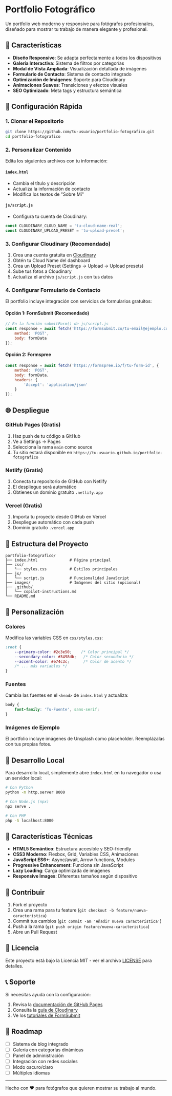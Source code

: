 # Portfolio Fotográfico

Un portfolio web moderno y responsive para fotógrafos profesionales, diseñado para mostrar tu trabajo de manera elegante y profesional.

## 🌟 Características

- **Diseño Responsive**: Se adapta perfectamente a todos los dispositivos
- **Galería Interactiva**: Sistema de filtros por categorías
- **Modal de Vista Ampliada**: Visualización detallada de imágenes
- **Formulario de Contacto**: Sistema de contacto integrado
- **Optimización de Imágenes**: Soporte para Cloudinary
- **Animaciones Suaves**: Transiciones y efectos visuales
- **SEO Optimizado**: Meta tags y estructura semántica

## 🚀 Configuración Rápida

### 1. Clonar el Repositorio
```bash
git clone https://github.com/tu-usuario/portfolio-fotografico.git
cd portfolio-fotografico
```

### 2. Personalizar Contenido
Edita los siguientes archivos con tu información:

#### `index.html`
- Cambia el título y descripción
- Actualiza la información de contacto
- Modifica los textos de "Sobre Mí"

#### `js/script.js`
- Configura tu cuenta de Cloudinary:
```javascript
const CLOUDINARY_CLOUD_NAME = 'tu-cloud-name-real';
const CLOUDINARY_UPLOAD_PRESET = 'tu-upload-preset';
```

### 3. Configurar Cloudinary (Recomendado)

1. Crea una cuenta gratuita en [Cloudinary](https://cloudinary.com/)
2. Obtén tu Cloud Name del dashboard
3. Crea un Upload Preset (Settings → Upload → Upload presets)
4. Sube tus fotos a Cloudinary
5. Actualiza el archivo `js/script.js` con tus datos

### 4. Configurar Formulario de Contacto

El portfolio incluye integración con servicios de formularios gratuitos:

#### Opción 1: FormSubmit (Recomendado)
```javascript
// En la función submitForm() de js/script.js
const response = await fetch('https://formsubmit.co/tu-email@ejemplo.com', {
    method: 'POST',
    body: formData
});
```

#### Opción 2: Formspree
```javascript
const response = await fetch('https://formspree.io/f/tu-form-id', {
    method: 'POST',
    body: formData,
    headers: {
        'Accept': 'application/json'
    }
});
```

## 🌐 Despliegue

### GitHub Pages (Gratis)
1. Haz push de tu código a GitHub
2. Ve a Settings → Pages
3. Selecciona la rama `main` como source
4. Tu sitio estará disponible en `https://tu-usuario.github.io/portfolio-fotografico`

### Netlify (Gratis)
1. Conecta tu repositorio de GitHub con Netlify
2. El despliegue será automático
3. Obtienes un dominio gratuito `.netlify.app`

### Vercel (Gratis)
1. Importa tu proyecto desde GitHub en Vercel
2. Despliegue automático con cada push
3. Dominio gratuito `.vercel.app`

## 📁 Estructura del Proyecto

```
portfolio-fotografico/
├── index.html              # Página principal
├── css/
│   └── styles.css          # Estilos principales
├── js/
│   └── script.js           # Funcionalidad JavaScript
├── images/                 # Imágenes del sitio (opcional)
├── .github/
│   └── copilot-instructions.md
└── README.md
```

## 🎨 Personalización

### Colores
Modifica las variables CSS en `css/styles.css`:
```css
:root {
    --primary-color: #2c3e50;    /* Color principal */
    --secondary-color: #3498db;   /* Color secundario */
    --accent-color: #e74c3c;      /* Color de acento */
    /* ... más variables */
}
```

### Fuentes
Cambia las fuentes en el `<head>` de `index.html` y actualiza:
```css
body {
    font-family: 'Tu-Fuente', sans-serif;
}
```

### Imágenes de Ejemplo
El portfolio incluye imágenes de Unsplash como placeholder. Reemplázalas con tus propias fotos.

## 🔧 Desarrollo Local

Para desarrollo local, simplemente abre `index.html` en tu navegador o usa un servidor local:

```bash
# Con Python
python -m http.server 8000

# Con Node.js (npx)
npx serve .

# Con PHP
php -S localhost:8000
```

## 📱 Características Técnicas

- **HTML5 Semántico**: Estructura accesible y SEO-friendly
- **CSS3 Moderno**: Flexbox, Grid, Variables CSS, Animaciones
- **JavaScript ES6+**: Async/await, Arrow functions, Modules
- **Progressive Enhancement**: Funciona sin JavaScript
- **Lazy Loading**: Carga optimizada de imágenes
- **Responsive Images**: Diferentes tamaños según dispositivo

## 🤝 Contribuir

1. Fork el proyecto
2. Crea una rama para tu feature (`git checkout -b feature/nueva-caracteristica`)
3. Commit tus cambios (`git commit -am 'Añadir nueva característica'`)
4. Push a la rama (`git push origin feature/nueva-caracteristica`)
5. Abre un Pull Request

## 📄 Licencia

Este proyecto está bajo la Licencia MIT - ver el archivo [LICENSE](LICENSE) para detalles.

## 📞 Soporte

Si necesitas ayuda con la configuración:

1. Revisa la [documentación de GitHub Pages](https://pages.github.com/)
2. Consulta la [guía de Cloudinary](https://cloudinary.com/documentation)
3. Ve los [tutoriales de FormSubmit](https://formsubmit.co/documentation)

## 🎯 Roadmap

- [ ] Sistema de blog integrado
- [ ] Galería con categorías dinámicas
- [ ] Panel de administración
- [ ] Integración con redes sociales
- [ ] Modo oscuro/claro
- [ ] Múltiples idiomas

---

Hecho con ❤️ para fotógrafos que quieren mostrar su trabajo al mundo.
